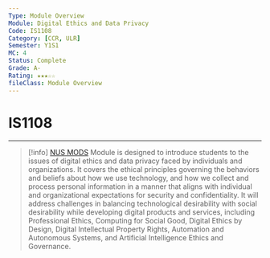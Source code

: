 ```yaml
---
Type: Module Overview
Module: Digital Ethics and Data Privacy
Code: IS1108
Category: [CCR, ULR]
Semester: Y1S1
MC: 4
Status: Complete
Grade: A-
Rating: ★★★☆☆
fileClass: Module Overview
---
```

# IS1108
---

>[!info] [NUS MODS](https://nusmods.com/modules/IS1108/digital-ethics-and-data-privacy) 
Module is designed to introduce students to the issues of digital ethics and data privacy faced by individuals and organizations. It covers the ethical principles governing the behaviors and beliefs about how we use technology, and how we collect and process personal information in a manner that aligns with individual and organizational expectations for security and confidentiality. It will address challenges in balancing technological desirability with social desirability while developing digital products and services, including Professional Ethics, Computing for Social Good, Digital Ethics by Design, Digital Intellectual Property Rights, Automation and Autonomous Systems, and Artificial Intelligence Ethics and Governance.

